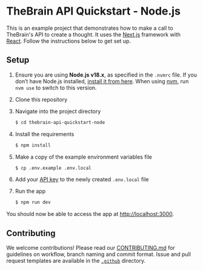 # TheBrain API Quickstart - Node.js

This is an example project that demonstrates how to make a call to TheBrain's API to create a thought. It uses the [Next.js](https://nextjs.org/) framework with [React](https://reactjs.org/). Follow the instructions below to get set up.

## Setup

1. Ensure you are using **Node.js v18.x**, as specified in the `.nvmrc` file. If you don’t have Node.js installed, [install it from here](https://nodejs.org/en/). When using [nvm](https://github.com/nvm-sh/nvm), run `nvm use` to switch to this version.

2. Clone this repository

3. Navigate into the project directory

   ```bash
   $ cd thebrain-api-quickstart-node
   ```

4. Install the requirements

   ```bash
   $ npm install
   ```

5. Make a copy of the example environment variables file
   ```bash
   $ cp .env.example .env.local
   ```
6. Add your [API key](https://app.thebrain.com/apiKeys) to the newly created `.env.local` file

7. Run the app

   ```bash
   $ npm run dev
   ```

You should now be able to access the app at [http://localhost:3000](http://localhost:3000).

## Contributing
We welcome contributions! Please read our [CONTRIBUTING.md](CONTRIBUTING.md) for guidelines on workflow, branch naming and commit format. Issue and pull request templates are available in the [`.github`](.github) directory.
